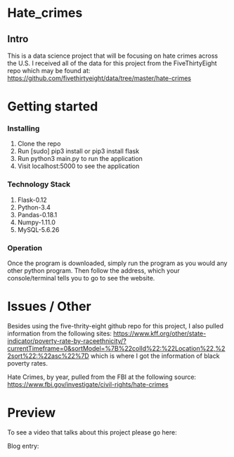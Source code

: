 # Hate_crimes
## Intro

This is a data science project that will be focusing on hate crimes across the U.S. I received all of the data for this project from the FiveThirtyEight repo which may be found at: https://github.com/fivethirtyeight/data/tree/master/hate-crimes


# Getting started
### Installing

1. Clone the repo
2. Run [sudo] pip3 install or pip3 install flask
3. Run python3 main.py to run the application
6. Visit localhost:5000 to see the application

### Technology Stack

1. Flask-0.12
2. Python-3.4
3. Pandas-0.18.1
4. Numpy-1.11.0
5. MySQL-5.6.26

### Operation

Once the program is downloaded, simply run the program as you would any other python program.
Then follow the address, which your console/terminal tells you to go to see the
website.

# Issues / Other

Besides using the five-thrity-eight github repo for this project, I also pulled information from the following sites: https://www.kff.org/other/state-indicator/poverty-rate-by-raceethnicity/?currentTimeframe=0&sortModel=%7B%22colId%22:%22Location%22,%22sort%22:%22asc%22%7D which is where I got the information of black poverty rates. 

Hate Crimes, by year, pulled from the FBI at the following source: 
https://www.fbi.gov/investigate/civil-rights/hate-crimes


# Preview

To see a video that talks about this project please go here: 

Blog entry:
